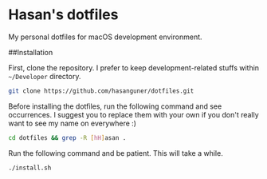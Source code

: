 # Hasan's dotfiles

My personal dotfiles for macOS development environment.

##Installation

First, clone the repository. I prefer to keep development-related stuffs within `~/Developer` directory.

```bash
git clone https://github.com/hasanguner/dotfiles.git
```

Before installing the dotfiles, run the following command and see occurrences. I suggest you to replace them with your own if you don't really want to see my name on everywhere :)

```bash
cd dotfiles && grep -R [hH]asan .
```

Run the following command and be patient. This will take a while.

```bash
./install.sh
```

